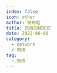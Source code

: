 ```yaml
---
index: false
icon: other
author: 犄角蛙
title: 其他网络知识
date: 2022-06-06
category:
  - network
  - 网络
tag:
  - 网络
---
```





